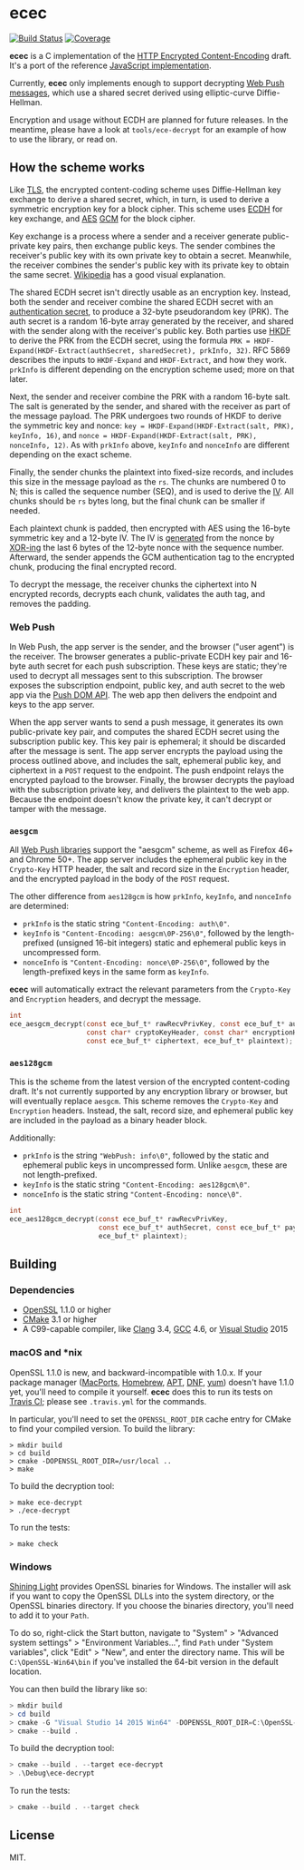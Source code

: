 # ecec

[![Build Status](https://travis-ci.org/kitcambridge/ecec.svg?branch=master)](https://travis-ci.org/kitcambridge/ecec)
[![Coverage](https://img.shields.io/codecov/c/github/kitcambridge/ecec/master.svg)](https://codecov.io/github/kitcambridge/ecec)

**ecec** is a C implementation of the [HTTP Encrypted Content-Encoding](http://httpwg.org/http-extensions/draft-ietf-httpbis-encryption-encoding.html) draft. It's a port of the reference [JavaScript implementation](https://github.com/martinthomson/encrypted-content-encoding).

Currently, **ecec** only implements enough to support decrypting [Web Push messages](http://webpush-wg.github.io/webpush-encryption/), which use a shared secret derived using elliptic-curve Diffie-Hellman.

Encryption and usage without ECDH are planned for future releases. In the meantime, please have a look at `tools/ece-decrypt` for an example of how to use the library, or read on.

## How the scheme works

Like [TLS](https://en.wikipedia.org/wiki/Transport_Layer_Security), the encrypted content-coding scheme uses Diffie-Hellman key exchange to derive a shared secret, which, in turn, is used to derive a symmetric encryption key for a block cipher. This scheme uses [ECDH](https://en.wikipedia.org/wiki/Elliptic_curve_Diffie-Hellman) for key exchange, and [AES](https://en.wikipedia.org/wiki/Advanced_Encryption_Standard) [GCM](https://en.wikipedia.org/wiki/Galois/Counter_Mode) for the block cipher.

Key exchange is a process where a sender and a receiver generate public-private key pairs, then exchange public keys. The sender combines the receiver's public key with its own private key to obtain a secret. Meanwhile, the receiver combines the sender's public key with its private key to obtain the same secret. [Wikipedia](https://en.wikipedia.org/wiki/Diffie–Hellman_key_exchange) has a good visual explanation.

The shared ECDH secret isn't directly usable as an encryption key. Instead, both the sender and receiver combine the shared ECDH secret with an [authentication secret](https://tools.ietf.org/html/draft-ietf-webpush-encryption-08#section-3.2), to produce a 32-byte pseudorandom key (PRK). The auth secret is a random 16-byte array generated by the receiver, and shared with the sender along with the receiver's public key. Both parties use [HKDF](https://tools.ietf.org/html/rfc5869) to derive the PRK from the ECDH secret, using the formula `PRK = HKDF-Expand(HKDF-Extract(authSecret, sharedSecret), prkInfo, 32)`. RFC 5869 describes the inputs to `HKDF-Expand` and `HKDF-Extract`, and how they work. `prkInfo` is different depending on the encryption scheme used; more on that later.

Next, the sender and receiver combine the PRK with a random 16-byte salt. The salt is generated by the sender, and shared with the receiver as part of the message payload. The PRK undergoes two rounds of HKDF to derive the symmetric key and nonce: `key = HKDF-Expand(HKDF-Extract(salt, PRK), keyInfo, 16)`, and `nonce = HKDF-Expand(HKDF-Extract(salt, PRK), nonceInfo, 12)`. As with `prkInfo` above, `keyInfo` and `nonceInfo` are different depending on the exact scheme.

Finally, the sender chunks the plaintext into fixed-size records, and includes this size in the message payload as the `rs`. The chunks are numbered 0 to N; this is called the sequence number (SEQ), and is used to derive the [IV](https://en.wikipedia.org/wiki/Initialization_vector). All chunks should be `rs` bytes long, but the final chunk can be smaller if needed.

Each plaintext chunk is padded, then encrypted with AES using the 16-byte symmetric key and a 12-byte IV. The IV is [generated](https://tools.ietf.org/html/draft-ietf-httpbis-encryption-encoding-07#section-2.3) from the nonce by [XOR-ing](https://en.wikipedia.org/wiki/Exclusive_or) the last 6 bytes of the 12-byte nonce with the sequence number. Afterward, the sender appends the GCM authentication tag to the encrypted chunk, producing the final encrypted record.

To decrypt the message, the receiver chunks the ciphertext into N encrypted records, decrypts each chunk, validates the auth tag, and removes the padding.

### Web Push

In Web Push, the app server is the sender, and the browser ("user agent") is the receiver. The browser generates a public-private ECDH key pair and 16-byte auth secret for each push subscription. These keys are static; they're used to decrypt all messages sent to this subscription. The browser exposes the subscription endpoint, public key, and auth secret to the web app via the [Push DOM API](https://w3c.github.io/push-api/). The web app then delivers the endpoint and keys to the app server.

When the app server wants to send a push message, it generates its own public-private key pair, and computes the shared ECDH secret using the subscription public key. This key pair is ephemeral; it should be discarded after the message is sent. The app server encrypts the payload using the process outlined above, and includes the salt, ephemeral public key, and ciphertext in a `POST` request to the endpoint. The push endpoint relays the encrypted payload to the browser. Finally, the browser decrypts the payload with the subscription private key, and delivers the plaintext to the web app. Because the endpoint doesn't know the private key, it can't decrypt or tamper with the message.

### `aesgcm`

All [Web Push libraries](https://github.com/web-push-libs) support the "aesgcm" scheme, as well as Firefox 46+ and Chrome 50+. The app server includes the ephemeral public key in the `Crypto-Key` HTTP header, the salt and record size in the `Encryption` header, and the encrypted payload in the body of the `POST` request.

The other difference from `aes128gcm` is how `prkInfo`, `keyInfo`, and `nonceInfo` are determined:

* `prkInfo` is the static string `"Content-Encoding: auth\0"`.
* `keyInfo` is `"Content-Encoding: aesgcm\0P-256\0"`, followed by the length-prefixed (unsigned 16-bit integers) static and ephemeral public keys in uncompressed form.
* `nonceInfo` is `"Content-Encoding: nonce\0P-256\0"`, followed by the length-prefixed keys in the same form as `keyInfo`.

**ecec** will automatically extract the relevant parameters from the `Crypto-Key` and `Encryption` headers, and decrypt the message.

```c
int
ece_aesgcm_decrypt(const ece_buf_t* rawRecvPrivKey, const ece_buf_t* authSecret,
                   const char* cryptoKeyHeader, const char* encryptionHeader,
                   const ece_buf_t* ciphertext, ece_buf_t* plaintext);
```

### `aes128gcm`

This is the scheme from the latest version of the encrypted content-coding draft. It's not currently supported by any encryption library or browser, but will eventually replace `aesgcm`. This scheme removes the `Crypto-Key` and `Encryption` headers. Instead, the salt, record size, and ephemeral public key are included in the payload as a binary header block.

Additionally:

* `prkInfo` is the string `"WebPush: info\0"`, followed by the static and ephemeral public keys in uncompressed form. Unlike `aesgcm`, these are not length-prefixed.
* `keyInfo` is the static string `"Content-Encoding: aes128gcm\0"`.
* `nonceInfo` is the static string `"Content-Encoding: nonce\0"`.

```c
int
ece_aes128gcm_decrypt(const ece_buf_t* rawRecvPrivKey,
                      const ece_buf_t* authSecret, const ece_buf_t* payload,
                      ece_buf_t* plaintext);
```

## Building

### Dependencies

* [OpenSSL](https://www.openssl.org/) 1.1.0 or higher
* [CMake](https://cmake.org/) 3.1 or higher
* A C99-capable compiler, like [Clang](https://clang.llvm.org/) 3.4, [GCC](https://gcc.gnu.org/) 4.6, or [Visual Studio](https://www.visualstudio.com/vs/community/) 2015

### macOS and \*nix

OpenSSL 1.1.0 is new, and backward-incompatible with 1.0.x. If your package manager ([MacPorts](https://www.macports.org/), [Homebrew](https://brew.sh/), [APT](https://help.ubuntu.com/community/AptGet/Howto), [DNF](https://dnf.readthedocs.io/en/latest/), [yum](http://yum.baseurl.org/)) doesn't have 1.1.0 yet, you'll need to compile it yourself. **ecec** does this to run its tests on [Travis CI](https://docs.travis-ci.com/user/ci-environment/); please see `.travis.yml` for the commands.

In particular, you'll need to set the `OPENSSL_ROOT_DIR` cache entry for CMake to find your compiled version. To build the library:

```shell
> mkdir build
> cd build
> cmake -DOPENSSL_ROOT_DIR=/usr/local ..
> make
```

To build the decryption tool:

```shell
> make ece-decrypt
> ./ece-decrypt
```

To run the tests:

```shell
> make check
```

### Windows

[Shining Light](https://slproweb.com/products/Win32OpenSSL.html) provides OpenSSL binaries for Windows. The installer will ask if you want to copy the OpenSSL DLLs into the system directory, or the OpenSSL binaries directory. If you choose the binaries directory, you'll need to add it to your `Path`.

To do so, right-click the Start button, navigate to "System" > "Advanced system settings" > "Environment Variables...", find `Path` under "System variables", click "Edit" > "New", and enter the directory name. This will be `C:\OpenSSL-Win64\bin` if you've installed the 64-bit version in the default location.

You can then build the library like so:

```powershell
> mkdir build
> cd build
> cmake -G "Visual Studio 14 2015 Win64" -DOPENSSL_ROOT_DIR=C:\OpenSSL-Win64 ..
> cmake --build .
```

To build the decryption tool:

```powershell
> cmake --build . --target ece-decrypt
> .\Debug\ece-decrypt
```

To run the tests:

```powershell
> cmake --build . --target check
```

## License

MIT.
